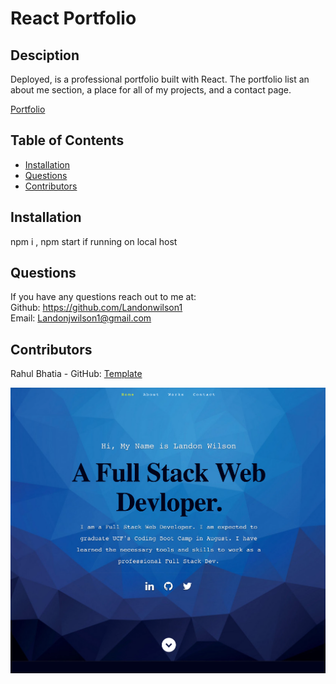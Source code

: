 # React Portfolio 

  ## Desciption 
  Deployed, is a professional portfolio built with React. The portfolio list an about me section, a place for all of my projects, and a contact page.  
  
  [Portfolio](https://landonwilson1.github.io/ReactPortfolio/)

  ## Table of Contents
  - [Installation](#installation)
  - [Questions](#questions)
  - [Contributors](#contributors)

  ## Installation 
  npm i , npm start if running on local host 

  ## Questions 
  If you have any questions reach out to me at: </br>
  Github: https://github.com/Landonwilson1 </br>
  Email: Landonjwilson1@gmail.com
  
  ## Contributors

  Rahul Bhatia -  GitHub: [Template](https://github.com/rbhatia46/React-Portfolio)

  
  ![Portfolio](screenshotPort.png)

